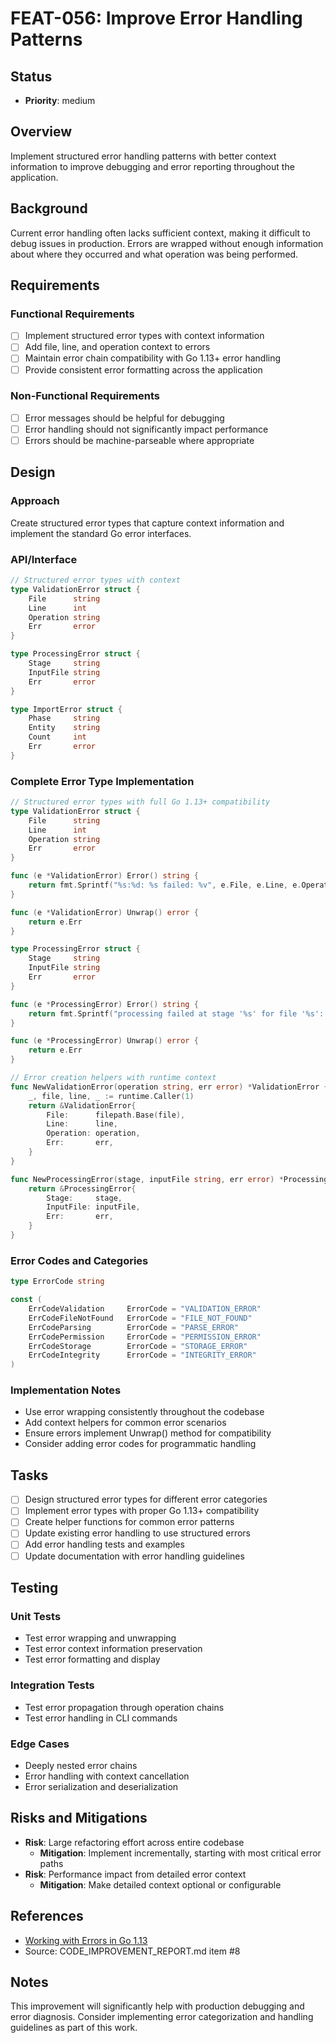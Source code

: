 # FEAT-056: Improve Error Handling Patterns

## Status
- **Priority**: medium

## Overview
Implement structured error handling patterns with better context information to improve debugging and error reporting throughout the application.

## Background
Current error handling often lacks sufficient context, making it difficult to debug issues in production. Errors are wrapped without enough information about where they occurred and what operation was being performed.

## Requirements
### Functional Requirements
- [ ] Implement structured error types with context information
- [ ] Add file, line, and operation context to errors
- [ ] Maintain error chain compatibility with Go 1.13+ error handling
- [ ] Provide consistent error formatting across the application

### Non-Functional Requirements
- [ ] Error messages should be helpful for debugging
- [ ] Error handling should not significantly impact performance
- [ ] Errors should be machine-parseable where appropriate

## Design
### Approach
Create structured error types that capture context information and implement the standard Go error interfaces.

### API/Interface
```go
// Structured error types with context
type ValidationError struct {
    File      string
    Line      int
    Operation string
    Err       error
}

type ProcessingError struct {
    Stage     string
    InputFile string
    Err       error
}

type ImportError struct {
    Phase     string
    Entity    string
    Count     int
    Err       error
}
```

### Complete Error Type Implementation
```go
// Structured error types with full Go 1.13+ compatibility
type ValidationError struct {
    File      string
    Line      int
    Operation string
    Err       error
}

func (e *ValidationError) Error() string {
    return fmt.Sprintf("%s:%d: %s failed: %v", e.File, e.Line, e.Operation, e.Err)
}

func (e *ValidationError) Unwrap() error {
    return e.Err
}

type ProcessingError struct {
    Stage     string
    InputFile string
    Err       error
}

func (e *ProcessingError) Error() string {
    return fmt.Sprintf("processing failed at stage '%s' for file '%s': %v", e.Stage, e.InputFile, e.Err)
}

func (e *ProcessingError) Unwrap() error {
    return e.Err
}

// Error creation helpers with runtime context
func NewValidationError(operation string, err error) *ValidationError {
    _, file, line, _ := runtime.Caller(1)
    return &ValidationError{
        File:      filepath.Base(file),
        Line:      line,
        Operation: operation,
        Err:       err,
    }
}

func NewProcessingError(stage, inputFile string, err error) *ProcessingError {
    return &ProcessingError{
        Stage:     stage,
        InputFile: inputFile,
        Err:       err,
    }
}
```

### Error Codes and Categories
```go
type ErrorCode string

const (
    ErrCodeValidation     ErrorCode = "VALIDATION_ERROR"
    ErrCodeFileNotFound   ErrorCode = "FILE_NOT_FOUND"
    ErrCodeParsing        ErrorCode = "PARSE_ERROR"
    ErrCodePermission     ErrorCode = "PERMISSION_ERROR"
    ErrCodeStorage        ErrorCode = "STORAGE_ERROR"
    ErrCodeIntegrity      ErrorCode = "INTEGRITY_ERROR"
)
```

### Implementation Notes
- Use error wrapping consistently throughout the codebase
- Add context helpers for common error scenarios
- Ensure errors implement Unwrap() method for compatibility
- Consider adding error codes for programmatic handling

## Tasks
- [ ] Design structured error types for different error categories
- [ ] Implement error types with proper Go 1.13+ compatibility
- [ ] Create helper functions for common error patterns
- [ ] Update existing error handling to use structured errors
- [ ] Add error handling tests and examples
- [ ] Update documentation with error handling guidelines

## Testing
### Unit Tests
- Test error wrapping and unwrapping
- Test error context information preservation
- Test error formatting and display

### Integration Tests
- Test error propagation through operation chains
- Test error handling in CLI commands

### Edge Cases
- Deeply nested error chains
- Error handling with context cancellation
- Error serialization and deserialization

## Risks and Mitigations
- **Risk**: Large refactoring effort across entire codebase
  - **Mitigation**: Implement incrementally, starting with most critical error paths
- **Risk**: Performance impact from detailed error context
  - **Mitigation**: Make detailed context optional or configurable

## References
- [Working with Errors in Go 1.13](https://blog.golang.org/go1.13-errors)
- Source: CODE_IMPROVEMENT_REPORT.md item #8

## Notes
This improvement will significantly help with production debugging and error diagnosis. Consider implementing error categorization and handling guidelines as part of this work.